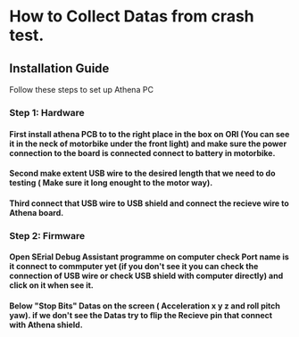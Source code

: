 # How to Collect Datas from crash test.

## Installation Guide
Follow these steps to set up Athena PC

### Step 1: Hardware
#### First install athena PCB to to the right place in the box on ORI (You can see it in the neck of motorbike under the front light) and make sure the power connection to the board is connected connect to battery in motorbike.
#### Second make extent USB wire to the desired length​ that we need to do testing ( Make sure it long enought to the motor way).
#### Third connect that USB wire to USB shield and connect the recieve wire to Athena board.

### Step 2: Firmware
#### Open SErial Debug Assistant programme on computer check Port name is it connect to commputer yet (if you don't see it you can check the connection of USB wire or check USB shield with computer directly) and click on it when see it.
#### Below "Stop Bits" Datas on the screen ( Acceleration x y z and roll pitch yaw). if we don't see the Datas try to flip the Recieve pin that connect with Athena shield.
